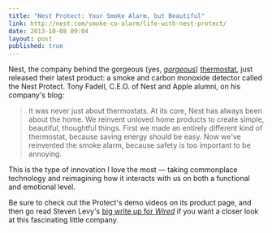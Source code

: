 ```yaml
---
title: "Nest Protect: Your Smoke Alarm, but Beautiful"
link: http://nest.com/smoke-co-alarm/life-with-nest-protect/
date: 2013-10-08 09:04
layout: post
published: true
---
```

Nest, the company behind the gorgeous (yes, [_gorgeous_]({{site.domain}}/public/cargo/nest-thermostat.jpg)) [thermostat](http://nest.com/thermostat/life-with-nest-thermostat/), just released their latest product: a smoke and carbon monoxide detector called the Nest Protect. Tony Fadell, C.E.O. of Nest and Apple alumni, on his company's blog:

> It was never just about thermostats. At its core, Nest has always been about the home. We reinvent unloved home products to create simple, beautiful, thoughtful things. First we made an entirely different kind of thermostat, because saving energy should be easy. Now we've reinvented the smoke alarm, because safety is too important to be annoying.

This is the type of innovation I love the most &mdash; taking commonplace technology and reimagining how it interacts with us on both a functional and emotional level.

Be sure to check out the Protect's demo videos on its product page, and then go read Steven Levy's [big write up for _Wired_](http://www.wired.com/business/2013/10/nest-smoke-detector/all/) if you want a closer look at this fascinating little company.